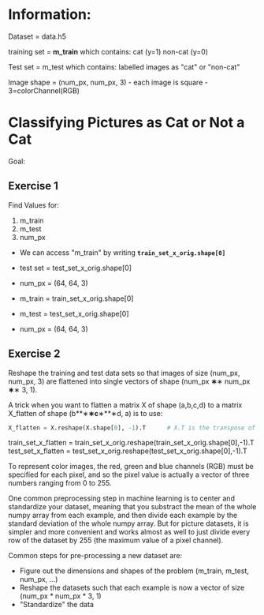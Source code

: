 # Information:

Dataset = data.h5

training set = **m_train**
	which contains:
	    cat (y=1)
	    non-cat (y=0)

Test set = m_test
	which contains:
	labelled images as "cat" or "non-cat"

Image shape = (num_px, num_px, 3) - each image is square - 3=colorChannel(RGB)

# Classifying Pictures as Cat or Not a Cat

Goal:

## Exercise 1

Find Values for:

1. m_train
2. m_test
3. num_px

- We can access "m_train" by writing **`train_set_x_orig.shape[0]`**
- test set = test_set_x_orig.shape[0]
- num_px = (64, 64, 3)


- m_train = train_set_x_orig.shape[0]
- m_test = test_set_x_orig.shape[0]
- num_px = (64, 64, 3)

## Exercise 2

Reshape the training and test data sets so that images of size (num_px, num_px, 3) are flattened into single vectors of shape (num_px **∗**∗ num_px **∗**∗ 3, 1).

A trick when you want to flatten a matrix X of shape (a,b,c,d) to a matrix X_flatten of shape (b**∗**∗c**∗**∗d, a) is to use:

```python
X_flatten = X.reshape(X.shape[0], -1).T      # X.T is the transpose of X
```

train_set_x_flatten = train_set_x_orig.reshape(train_set_x_orig.shape[0],-1).T
test_set_x_flatten = test_set_x_orig.reshape(test_set_x_orig.shape[0],-1).T


To represent color images, the red, green and blue channels (RGB) must be specified for each pixel, and so the pixel value is actually a vector of three numbers ranging from 0 to 255.

One common preprocessing step in machine learning is to center and standardize your dataset, meaning that you substract the mean of the whole numpy array from each example, and then divide each example by the standard deviation of the whole numpy array. But for picture datasets, it is simpler and more convenient and works almost as well to just divide every row of the dataset by 255 (the maximum value of a pixel channel).


Common steps for pre-processing a new dataset are:

* Figure out the dimensions and shapes of the problem (m_train, m_test, num_px, ...)
* Reshape the datasets such that each example is now a vector of size (num_px * num_px * 3, 1)
* "Standardize" the data
